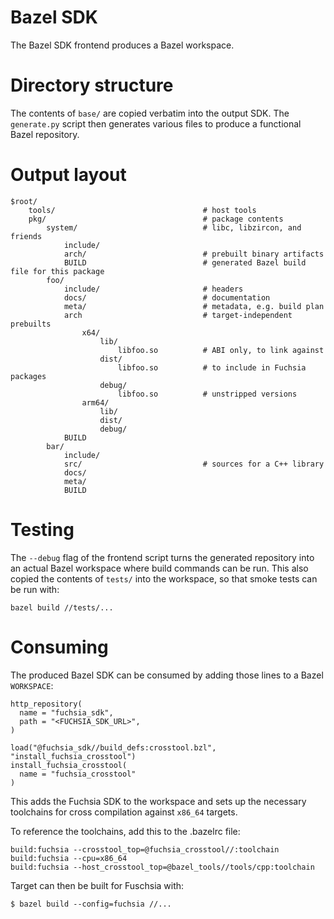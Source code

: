 Bazel SDK
=========

The Bazel SDK frontend produces a Bazel workspace.

# Directory structure

The contents of `base/` are copied verbatim into the output SDK. The
`generate.py` script then generates various files to produce a functional Bazel
repository.

# Output layout

```
$root/
    tools/                                 # host tools
    pkg/                                   # package contents
        system/                            # libc, libzircon, and friends
            include/
            arch/                          # prebuilt binary artifacts
            BUILD                          # generated Bazel build file for this package
        foo/
            include/                       # headers
            docs/                          # documentation
            meta/                          # metadata, e.g. build plan
            arch                           # target-independent prebuilts
                x64/
                    lib/
                        libfoo.so          # ABI only, to link against
                    dist/
                        libfoo.so          # to include in Fuchsia packages
                    debug/
                        libfoo.so          # unstripped versions
                arm64/
                    lib/
                    dist/
                    debug/
            BUILD
        bar/
            include/
            src/                           # sources for a C++ library
            docs/
            meta/
            BUILD
```

# Testing

The `--debug` flag of the frontend script turns the generated repository into
an actual Bazel workspace where build commands can be run. This also copied the
contents of `tests/` into the workspace, so that smoke tests can be run with:
```
bazel build //tests/...
```

# Consuming

The produced Bazel SDK can be consumed by adding those lines to a Bazel
`WORKSPACE`:

```
http_repository(
  name = "fuchsia_sdk",
  path = "<FUCHSIA_SDK_URL>",
)

load("@fuchsia_sdk//build_defs:crosstool.bzl", "install_fuchsia_crosstool")
install_fuchsia_crosstool(
  name = "fuchsia_crosstool"
)
```

This adds the Fuchsia SDK to the workspace and sets up the necessary toolchains
for cross compilation against `x86_64` targets.

To reference the toolchains, add this to the .bazelrc file:

```
build:fuchsia --crosstool_top=@fuchsia_crosstool//:toolchain
build:fuchsia --cpu=x86_64
build:fuchsia --host_crosstool_top=@bazel_tools//tools/cpp:toolchain
```

Target can then be built for Fuschsia with:

```
$ bazel build --config=fuchsia //...
```
